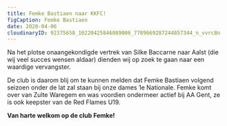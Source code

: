 ```yaml
---
title: Femke Bastiaen naar KKFC!
figCaption: Femke Bastiaen
date: 2020-04-06
cloudinaryID: 92375658_10220425846089006_7789669287244857344_n_vvrc8n
---
```


Na het plotse onaangekondigde vertrek van Silke Baccarne naar Aalst (die wij veel succes wensen aldaar) dienden wij op zoek te gaan naar een waardige vervangster.

De club is daarom blij om te kunnen melden dat Femke Bastiaen volgend seizoen onder de lat zal staan bij onze dames 1e Nationale. Femke komt over van Zulte Waregem en was voordien ondermeer actief bij AA Gent, ze is ook keepster van de Red Flames U19.

**Van harte welkom op de club Femke!**
